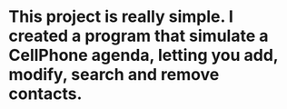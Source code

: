 # This project is really simple. I created a program that simulate a CellPhone agenda, letting you add, modify, search and remove contacts.
